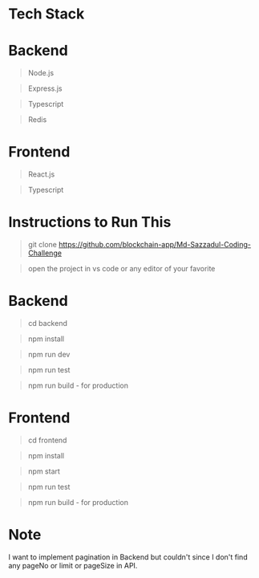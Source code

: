 # Tech Stack

# Backend

> Node.js

> Express.js

> Typescript

> Redis

# Frontend

> React.js

> Typescript

# Instructions to Run This

> git clone https://github.com/blockchain-app/Md-Sazzadul-Coding-Challenge

> open the project in vs code or any editor of your favorite

# Backend

> cd backend

> npm install

> npm run dev

> npm run test

> npm run build - for production

# Frontend

> cd frontend

> npm install

> npm start

> npm run test

> npm run build - for production

# Note
I want to implement pagination in Backend but couldn't since I don't find any pageNo or limit or pageSize in API.
